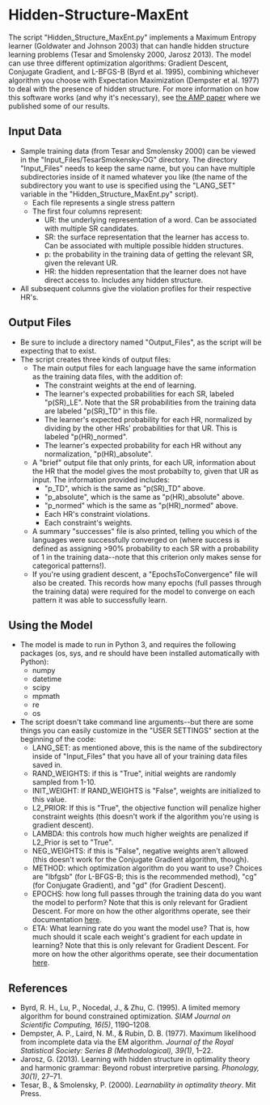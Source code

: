 # Hidden-Structure-MaxEnt
The script "Hidden_Structure_MaxEnt.py" implements a Maximum Entropy learner (Goldwater and Johnson 2003) that can handle hidden structure learning problems (Tesar and Smolensky 2000, Jarosz 2013). The model can use three different optimization algorithms: Gradient Descent, Conjugate Gradient, and L-BFGS-B (Byrd et al. 1995), combining whichever algorithm you choose with Expectation Maximization (Dempster et al. 1977) to deal with the presence of hidden structure. For more information on how this software works (and why it's necessary), see [the AMP paper](https://journals.linguisticsociety.org/proceedings/index.php/amphonology/article/view/5175) where we published some of our results.

## Input Data
- Sample training data (from Tesar and Smolensky 2000) can be viewed in the "Input_Files/TesarSmokensky-OG" directory. The directory "Input_Files" needs to keep the same name, but you can have multiple subdirectories inside of it named whatever you like (the name of the subdirectory you want to use is specified using the "LANG_SET" variable in the "Hidden_Structure_MaxEnt.py" script).
  - Each file represents a single stress pattern
  - The first four columns represent:
    - UR: the underlying representation of a word. Can be associated with multiple SR candidates.
    - SR: the surface representation that the learner has access to. Can be associated with multiple possible hidden structures.
    - p: the probability in the training data of getting the relevant SR, given the relevant UR.
    - HR: the hidden representation that the learner does not have direct access to. Includes any hidden structure.
- All subsequent columns give the violation profiles for their respective HR's. 

## Output Files
- Be sure to include a directory named "Output_Files", as the script will be expecting that to exist.
- The script creates three kinds of output files:
  - The main output files for each language have the same information as the training data files, with the addition of:
    - The constraint weights at the end of learning.
    - The learner's expected probabilities for each SR, labeled "p(SR)_LE". Note that the SR probabilities from the training data are labeled "p(SR)_TD" in this file.
    - The learner's expected probability for each HR, normalized by dividing by the other HRs' probabilities for that UR. This is labeled "p(HR)_normed".
    - The learner's expected probability for each HR without any normalization, "p(HR)_absolute". 
  - A "brief" output file that only prints, for each UR, information about the HR that the model gives the most probabilty to, given that UR as input. The information provided includes: 
    - "p_TD", which is the same as "p(SR)_TD" above.
    - "p_absolute", which is the same as "p(HR)_absolute" above.
    - "p_normed" which is the same as "p(HR)_normed" above.
    - Each HR's constraint violations.
    - Each constraint's weights.
  - A summary "successes" file is also printed, telling you which of the languages were successfully converged on (where success is defined as assigning >90% probability to each SR with a probability of 1 in the training data--note that this criterion only makes sense for categorical patterns!).
  - If you're using gradient descent, a "EpochsToConvergence" file will also be created. This records how many epochs (full passes through the training data) were required for the model to converge on each pattern it was able to successfully learn.

## Using the Model
- The model is made to run in Python 3, and requires the following packages (os, sys, and re should have been installed automatically with Python):
  - numpy
  - datetime
  - scipy
  - mpmath
  - re
  - os
- The script doesn't take command line arguments--but there are some things you can easily customize in the "USER SETTINGS" section at the beginning of the code:
  - LANG_SET: as mentioned above, this is the name of the subdirectory inside of "Input_Files" that you have all of your training data files saved in.
  - RAND_WEIGHTS: if this is "True", initial weights are randomly sampled from 1-10.
  - INIT_WEIGHT: If RAND_WEIGHTS is "False", weights are initialized to this value.
  - L2_PRIOR: If this is "True", the objective function will penalize higher constraint weights (this doesn't work if the algorithm you're using is gradient descent).
  - LAMBDA: this controls how much higher weights are penalized if L2_Prior is set to "True".
  - NEG_WEIGHTS: if this is "False", negative weights aren't allowed (this doesn't work for the Conjugate Gradient algorithm, though).
  - METHOD: which optimization algorithm do you want to use? Choices are "lbfgsb" (for L-BFGS-B; this is the recommended method), "cg" (for Conjugate Gradient), and "gd" (for Gradient Descent).
  - EPOCHS: how long full passes through the training data do you want the model to perform? Note that this is only relevant for Gradient Descent. For more on how the other algorithms operate, see their documentation [here](https://docs.scipy.org/doc/scipy/reference/generated/scipy.optimize.minimize.html#scipy.optimize.minimize).
  - ETA: What learning rate do you want the model use? That is, how much should it scale each weight's gradient for each update in learning? Note that this is only relevant for Gradient Descent. For more on how the other algorithms operate, see their documentation [here](https://docs.scipy.org/doc/scipy/reference/generated/scipy.optimize.minimize.html#scipy.optimize.minimize).

## References
- Byrd, R. H., Lu, P., Nocedal, J., & Zhu, C. (1995). A limited memory algorithm for bound constrained optimization. *SIAM Journal on Scientific Computing, 16(5)*, 1190–1208.
- Dempster, A. P., Laird, N. M., & Rubin, D. B. (1977). Maximum likelihood from incomplete data via the EM algorithm. *Journal of the Royal Statistical Society: Series B (Methodological), 39(1)*, 1–22.
- Jarosz, G. (2013). Learning with hidden structure in optimality theory and harmonic grammar: Beyond robust interpretive parsing. *Phonology, 30(1)*, 27–71.
- Tesar, B., & Smolensky, P. (2000). *Learnability in optimality theory*. Mit Press.


